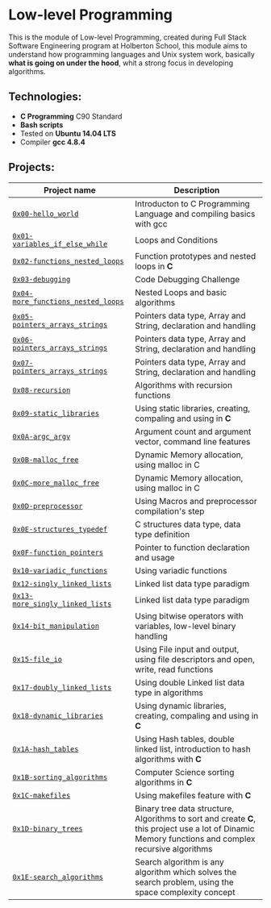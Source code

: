 # Low-level Programming

This is the module of Low-level Programming, created during Full Stack Software Engineering program at Holberton School, this module aims to understand how programming languages and Unix system work, basically **what is going on under the hood**, whit a strong focus in developing algorithms.

## Technologies:

- **C Programming** C90 Standard
- **Bash scripts**
- Tested on **Ubuntu 14.04 LTS**
- Compiler **gcc 4.8.4**

## Projects:

| Project name | Description |
| ------------ | ----------- |
| [`0x00-hello_world`](https://github.com/david-develop/holbertonschool-low_level_programming/tree/master/0x00-hello_world) | Introducton to C Programming Language and compiling basics with gcc |
| [`0x01-variables_if_else_while`](https://github.com/david-develop/holbertonschool-low_level_programming/tree/master/0x01-variables_if_else_while) | Loops and Conditions |
| [`0x02-functions_nested_loops`](https://github.com/david-develop/holbertonschool-low_level_programming/tree/master/0x02-functions_nested_loops) | Function prototypes and nested loops in **C** |
| [`0x03-debugging`](https://github.com/david-develop/holbertonschool-low_level_programming/tree/master/0x03-debugging) | Code Debugging Challenge |
| [`0x04-more_functions_nested_loops`](https://github.com/david-develop/holbertonschool-low_level_programming/tree/master/0x04-more_functions_nested_loops) | Nested Loops and basic algorithms |
| [`0x05-pointers_arrays_strings`](https://github.com/david-develop/holbertonschool-low_level_programming/tree/master/0x05-pointers_arrays_strings) | Pointers data type, Array and String, declaration and handling |
| [`0x06-pointers_arrays_strings`](https://github.com/david-develop/holbertonschool-low_level_programming/tree/master/0x06-pointers_arrays_strings) | Pointers data type, Array and String, declaration and handling |
| [`0x07-pointers_arrays_strings`](https://github.com/david-develop/holbertonschool-low_level_programming/tree/master/0x07-pointers_arrays_strings) | Pointers data type, Array and String, declaration and handling |
| [`0x08-recursion`](https://github.com/david-develop/holbertonschool-low_level_programming/tree/master/0x08-recursion) | Algorithms with recursion functions |
| [`0x09-static_libraries`](https://github.com/david-develop/holbertonschool-low_level_programming/tree/master/0x09-static_libraries) | Using static libraries, creating, compaling and using in **C** |
| [`0x0A-argc_argv`](https://github.com/david-develop/holbertonschool-low_level_programming/tree/master/0x0A-argc_argv) | Argument count and argument vector, command line features |
| [`0x0B-malloc_free`](https://github.com/david-develop/holbertonschool-low_level_programming/tree/master/0x0B-malloc_free) | Dynamic Memory allocation, using malloc in C |
| [`0x0C-more_malloc_free`](https://github.com/david-develop/holbertonschool-low_level_programming/tree/master/0x0C-more_malloc_free) | Dynamic Memory allocation, using malloc in C |
| [`0x0D-preprocessor`](https://github.com/david-develop/holbertonschool-low_level_programming/tree/master/0x0D-preprocessor) | Using Macros and preprocessor compilation's step |
| [`0x0E-structures_typedef`](https://github.com/david-develop/holbertonschool-low_level_programming/tree/master/0x0E-structures_typedef) | C structures data type, data type definition |
| [`0x0F-function_pointers`](https://github.com/david-develop/holbertonschool-low_level_programming/tree/master/0x0F-function_pointers) | Pointer to function declaration and usage |
| [`0x10-variadic_functions`](https://github.com/david-develop/holbertonschool-low_level_programming/tree/master/0x10-variadic_functions) | Using variadic functions |
| [`0x12-singly_linked_lists`](https://github.com/david-develop/holbertonschool-low_level_programming/tree/master/0x12-singly_linked_lists) | Linked list data type paradigm |
| [`0x13-more_singly_linked_lists`](https://github.com/david-develop/holbertonschool-low_level_programming/tree/master/0x13-more_singly_linked_lists) | Linked list data type paradigm |
| [`0x14-bit_manipulation`](https://github.com/david-develop/holbertonschool-low_level_programming/tree/master/0x14-bit_manipulation) | Using bitwise operators with variables, low-level binary handling |
| [`0x15-file_io`](https://github.com/david-develop/holbertonschool-low_level_programming/tree/master/0x15-file_io) | Using File input and output, using file descriptors and open, write, read functions |
| [`0x17-doubly_linked_lists`](https://github.com/david-develop/holbertonschool-low_level_programming/tree/master/0x17-doubly_linked_lists) | Using double Linked list data type in algorithms |
| [`0x18-dynamic_libraries`](https://github.com/david-develop/holbertonschool-low_level_programming/tree/master/0x18-dynamic_libraries) | Using dynamic libraries, creating, compaling and using in **C** |
| [`0x1A-hash_tables`](https://github.com/david-develop/holbertonschool-low_level_programming/tree/master/0x1A-hash_tables) | Using Hash tables, double linked list, introduction to hash algorithms with **C** |
| [`0x1B-sorting_algorithms`](https://github.com/david-develop/holbertonschool-low_level_programming/tree/master/0x1B-sorting_algorithms) | Computer Science sorting algorithms in **C** |
| [`0x1C-makefiles`](https://github.com/david-develop/holbertonschool-low_level_programming/tree/master/0x1C-makefiles) | Using makefiles feature with **C** |
| [`0x1D-binary_trees`](https://github.com/david-develop/holbertonschool-low_level_programming/tree/master/0x1D-binary_trees) | Binary tree data structure, Algorithms to sort and create **C**, this project use a lot of Dinamic Memory functions and complex recursive algorithms |
| [`0x1E-search_algorithms`](https://github.com/david-develop/holbertonschool-low_level_programming/tree/master/0x1E-search_algorithms) | Search algorithm is any algorithm which solves the search problem, using the space complexity concept |
